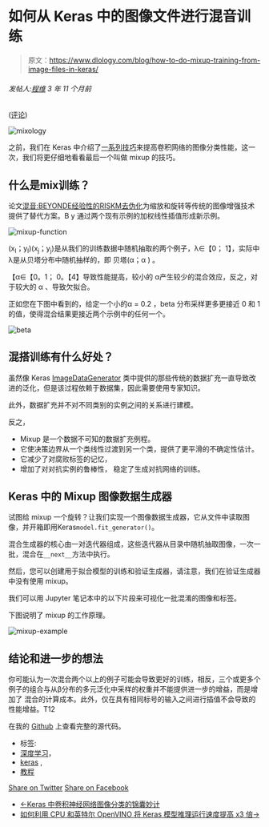 # 如何从 Keras 中的图像文件进行混音训练

> 原文：<https://www.dlology.com/blog/how-to-do-mixup-training-from-image-files-in-keras/>

###### 发帖人:[程维](/blog/author/Chengwei/) 3 年 11 个月前

([评论](/blog/how-to-do-mixup-training-from-image-files-in-keras/#disqus_thread))

![mixology](img/2482aa7657bc2e8823b5054bd9b1f997.png)

之前，我们在 Keras 中介绍了[一系列技巧](https://www.dlology.com/blog/bag-of-tricks-for-image-classification-with-convolutional-neural-networks-in-keras/)来提高卷积网络的图像分类性能，这一次，我们将更仔细地看看最后一个叫做 mixup 的技巧。

## 什么是<g class="gr_ gr_46 gr-alert gr_spell gr_inline_cards gr_run_anim ContextualSpelling ins-del" id="46" data-gr-id="46">mix</g>训练？

论文[混音](https://arxiv.org/pdf/1710.09412.pdf)[:BEYONDE经验性的RISKM](https://arxiv.org/pdf/1710.09412.pdf)[去伪化](https://arxiv.org/pdf/1710.09412.pdf)为缩放和旋转等传统的图像增强技术提供了替代方案。B y 通过两个现有示例的加权线性插值形成新示例。

![mixup-function](img/081ab9951aad92fab864a2128d51451c.png)

(x<sub>I</sub>；<g class="gr_ gr_54 gr-alert gr_spell gr_inline_cards gr_run_anim ContextualSpelling ins-del multiReplace" id="54" data-gr-id="54">y</g><sub><g class="gr_ gr_54 gr-alert gr_spell gr_inline_cards gr_disable_anim_appear ContextualSpelling ins-del multiReplace" id="54" data-gr-id="54">I</g></sub>)(<g class="gr_ gr_56 gr-alert gr_spell gr_inline_cards gr_run_anim ContextualSpelling" id="56" data-gr-id="56">x</g><sub><g class="gr_ gr_56 gr-alert gr_spell gr_inline_cards gr_disable_anim_appear ContextualSpelling" id="56" data-gr-id="56">j</g></sub>；<g class="gr_ gr_60 gr-alert gr_spell gr_inline_cards gr_run_anim ContextualSpelling" id="60" data-gr-id="60">y</g><sub><g class="gr_ gr_60 gr-alert gr_spell gr_inline_cards gr_disable_anim_appear ContextualSpelling" id="60" data-gr-id="60">j</g></sub>)是从我们的训练数据中随机抽取的两个例子，λ∈【0； 1】，实际中 λ是从贝塔分布中随机抽样的，即 贝塔(α；α ) 。

【α∈【0。1； 0。【4】导致性能提高，较小的 α产生较少的混合效应，反之，对于较大的 α 、导致欠拟合。 

正如您在下图中看到的，给定一个小的α = 0.2 ，beta 分布采样更多更接近 0 和 1 的值，使得混合结果更接近两个示例中的任何一个。

![beta](img/30dbcca1c7d64a2fe7e843f5e01cb866.png)

## 混搭训练有什么好处？

虽然像 Keras [ImageDataGenerator](https://keras.io/preprocessing/image/#imagedatagenerator-class) 类中提供的那些传统的数据扩充一直导致改进的泛化，但是该过程依赖于数据集，因此需要使用专家知识。

此外，数据扩充并不对不同类别的实例之间的关系进行建模。

反之，

*   Mixup 是一个数据不可知的数据扩充例程。
*   它使决策边界从一个类线性过渡到另一个类，提供了更平滑的不确定性估计。
*   它减少了对腐败标签的记忆，
*   增加了对对抗实例的鲁棒性， 稳定了生成对抗网络的训练。

## Keras 中的 Mixup 图像数据生成器

试图给 mixup 一个旋转？让我们实现一个图像数据生成器，它从文件中读取图像，并开箱即用<g class="gr_ gr_49 gr-alert gr_gramm gr_inline_cards gr_run_anim Style multiReplace" id="49" data-gr-id="49">Keras</g>`model.fit_generator()`<g class="gr_ gr_49 gr-alert gr_gramm gr_inline_cards gr_disable_anim_appear Style multiReplace" id="49" data-gr-id="49">。</g>

混合生成器的核心由一对迭代器组成，这些迭代器从目录中随机抽取图像，一次一批，混合在<g class="gr_ gr_47 gr-alert gr_gramm gr_inline_cards gr_run_anim Style multiReplace" id="47" data-gr-id="47">`__next__`<g class="gr_ gr_47 gr-alert gr_gramm gr_inline_cards gr_disable_anim_appear Style multiReplace" id="47" data-gr-id="47">方法</g>中执行。</g>

然后，您可以创建用于拟合模型的训练和验证生成器，请注意，我们在验证生成器中没有使用 mixup。

我们可以用 Jupyter 笔记本中的以下片段来可视化一批混淆的图像和标签。

下图说明了 mixup 的工作原理。

![mixup-example](img/795b81ca349622bc967a1e8bdfe42873.png)

## 结论和进一步的想法

你可能认为一次混合两个以上的例子可能会导致更好的训练，相反，三个或更多个例子的组合与从β分布的多元泛化中采样的权重并不能提供进一步的增益，而是增加了 混合的计算成本。此外，仅在具有相同标号的输入之间进行插值不会导致的性能增益。T12

在我的 [Github](https://github.com/Tony607/keras_mixup_generator) 上查看完整的源代码。

*   标签:
*   [深度学习](/blog/tag/deep-learning/)，
*   [keras](/blog/tag/keras/) ,
*   [教程](/blog/tag/tutorial/)

[Share on Twitter](https://twitter.com/intent/tweet?url=https%3A//www.dlology.com/blog/how-to-do-mixup-training-from-image-files-in-keras/&text=How%20to%20do%20mixup%20training%20from%20image%20files%20in%20Keras) [Share on Facebook](https://www.facebook.com/sharer/sharer.php?u=https://www.dlology.com/blog/how-to-do-mixup-training-from-image-files-in-keras/)

*   [←Keras 中卷积神经网络图像分类的锦囊妙计](/blog/bag-of-tricks-for-image-classification-with-convolutional-neural-networks-in-keras/)
*   [如何利用 CPU 和英特尔 OpenVINO 将 Keras 模型推理运行速度提高 x3 倍→](/blog/how-to-run-keras-model-inference-x3-times-faster-with-cpu-and-intel-openvino-1/)